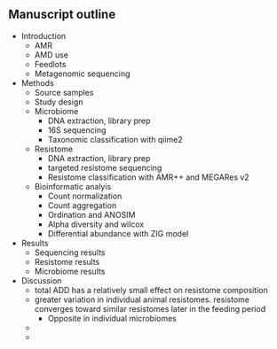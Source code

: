 Manuscript outline
-----

* Introduction
  * AMR
  * AMD use
  * Feedlots
  * Metagenomic sequencing
* Methods
  * Source samples
  * Study design
  * Microbiome
    * DNA extraction, library prep
    * 16S sequencing
    * Taxonomic classification with qiime2
  * Resistome
    * DNA extraction, library prep
    * targeted resistome sequencing
    * Resistome classification with AMR++ and MEGARes v2
  * Bioinformatic analyis
    * Count normalization
    * Count aggregation
    * Ordination and ANOSIM
    * Alpha diversity and wilcox
    * Differential abundance with ZIG model
* Results
  * Sequencing results
  * Resistome results
  * Microbiome results
* Discussion
  * total ADD has a relatively small effect on resistome composition
  * greater variation in individual animal resistomes. resistome converges toward similar resistomes later in the feeding period
    * Opposite in individual microbiomes
  * 
  * 
